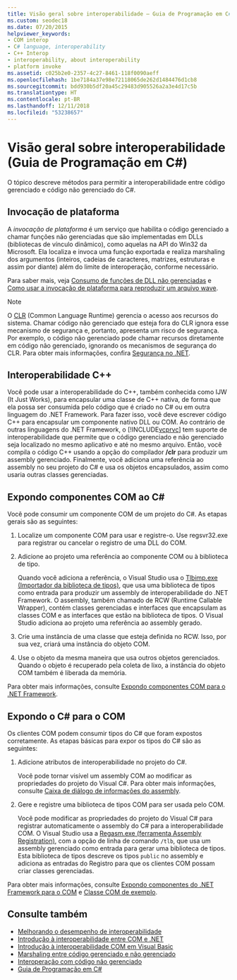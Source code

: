 ```yaml
---
title: Visão geral sobre interoperabilidade – Guia de Programação em C#
ms.custom: seodec18
ms.date: 07/20/2015
helpviewer_keywords:
- COM interop
- C# language, interoperability
- C++ Interop
- interoperability, about interoperability
- platform invoke
ms.assetid: c025b2e0-2357-4c27-8461-118f0090aeff
ms.openlocfilehash: 1be7184a37e98e72118065de262d1484476d1cb8
ms.sourcegitcommit: bdd930b5df20a45c29483d905526a2a3e4d17c5b
ms.translationtype: HT
ms.contentlocale: pt-BR
ms.lasthandoff: 12/11/2018
ms.locfileid: "53238657"
---
```

# <a name="interoperability-overview-c-programming-guide"></a>Visão geral sobre interoperabilidade (Guia de Programação em C#)
O tópico descreve métodos para permitir a interoperabilidade entre código gerenciado e código não gerenciado do C#.  
  
## <a name="platform-invoke"></a>Invocação de plataforma  
 A *invocação de plataforma* é um serviço que habilita o código gerenciado a chamar funções não gerenciadas que são implementadas em DLLs (bibliotecas de vínculo dinâmico), como aquelas na API do Win32 da Microsoft. Ela localiza e invoca uma função exportada e realiza marshaling dos argumentos (inteiros, cadeias de caracteres, matrizes, estruturas e assim por diante) além do limite de interoperação, conforme necessário.  
  
 Para saber mais, veja [Consumo de funções de DLL não gerenciadas](../../../framework/interop/consuming-unmanaged-dll-functions.md) e [Como usar a invocação de plataforma para reproduzir um arquivo wave](../../../csharp/programming-guide/interop/how-to-use-platform-invoke-to-play-a-wave-file.md).  
  
> [!NOTE]
>  O [CLR](../../../standard/clr.md) (Common Language Runtime) gerencia o acesso aos recursos do sistema. Chamar código não gerenciado que esteja fora do CLR ignora esse mecanismo de segurança e, portanto, apresenta um risco de segurança. Por exemplo, o código não gerenciado pode chamar recursos diretamente em código não gerenciado, ignorando os mecanismos de segurança do CLR. Para obter mais informações, confira [Segurança no .NET](../../../standard/security/index.md).  
  
## <a name="c-interop"></a>Interoperabilidade C++  
 Você pode usar a interoperabilidade do C++, também conhecida como IJW (It Just Works), para encapsular uma classe de C++ nativa, de forma que ela possa ser consumida pelo código que é criado no C# ou em outra linguagem do .NET Framework. Para fazer isso, você deve escrever código C++ para encapsular um componente nativo DLL ou COM. Ao contrário de outras linguagens do .NET Framework, o [!INCLUDE[vcprvc](~/includes/vcprvc-md.md)] tem suporte de interoperabilidade que permite que o código gerenciado e não gerenciado seja localizado no mesmo aplicativo e até no mesmo arquivo. Então, você compila o código C++ usando a opção do compilador **/clr** para produzir um assembly gerenciado. Finalmente, você adiciona uma referência ao assembly no seu projeto do C# e usa os objetos encapsulados, assim como usaria outras classes gerenciadas.  
  
## <a name="exposing-com-components-to-c"></a>Expondo componentes COM ao C#  
 Você pode consumir um componente COM de um projeto do C#. As etapas gerais são as seguintes:  
  
1.  Localize um componente COM para usar e registre-o. Use regsvr32.exe para registrar ou cancelar o registro de uma DLL do COM.  
  
2.  Adicione ao projeto uma referência ao componente COM ou à biblioteca de tipo.  
  
     Quando você adiciona a referência, o Visual Studio usa o [Tlbimp.exe (Importador da biblioteca de tipos)](../../../../docs/framework/tools/tlbimp-exe-type-library-importer.md), que usa uma biblioteca de tipos como entrada para produzir um assembly de interoperabilidade do .NET Framework. O assembly, também chamado de RCW (Runtime Callable Wrapper), contém classes gerenciadas e interfaces que encapsulam as classes COM e as interfaces que estão na biblioteca de tipos. O Visual Studio adiciona ao projeto uma referência ao assembly gerado.  
  
3.  Crie uma instância de uma classe que esteja definida no RCW. Isso, por sua vez, criará uma instância do objeto COM.  
  
4.  Use o objeto da mesma maneira que usa outros objetos gerenciados. Quando o objeto é recuperado pela coleta de lixo, a instância do objeto COM também é liberada da memória.  
  
 Para obter mais informações, consulte [Expondo componentes COM para o .NET Framework](../../../../docs/framework/interop/exposing-com-components.md).  
  
## <a name="exposing-c-to-com"></a>Expondo o C# para o COM  
 Os clientes COM podem consumir tipos do C# que foram expostos corretamente. As etapas básicas para expor os tipos do C# são as seguintes:  
  
1.  Adicione atributos de interoperabilidade no projeto do C#.  
  
     Você pode tornar visível um assembly COM ao modificar as propriedades do projeto do Visual C#. Para obter mais informações, consulte [Caixa de diálogo de informações do assembly](/visualstudio/ide/reference/assembly-information-dialog-box).  
  
2.  Gere e registre uma biblioteca de tipos COM para ser usada pelo COM.  
  
     Você pode modificar as propriedades do projeto do Visual C# para registrar automaticamente o assembly do C# para a interoperabilidade COM. O Visual Studio usa a [Regasm.exe (ferramenta Assembly Registration)](../../../../docs/framework/tools/regasm-exe-assembly-registration-tool.md), com a opção de linha de comando `/tlb`, que usa um assembly gerenciado como entrada para gerar uma biblioteca de tipos. Esta biblioteca de tipos descreve os tipos `public` no assembly e adiciona as entradas do Registro para que os clientes COM possam criar classes gerenciadas.  
  
 Para obter mais informações, consulte [Expondo componentes do .NET Framework para o COM](../../../../docs/framework/interop/exposing-dotnet-components-to-com.md) e [Classe COM de exemplo](../../../csharp/programming-guide/interop/example-com-class.md).  
  
## <a name="see-also"></a>Consulte também

- [Melhorando o desempenho de interoperabilidade](https://docs.microsoft.com/previous-versions/msp-n-p/ff647812%28v=pandp.10%29)  
- [Introdução à interoperabilidade entre COM e .NET](/office/client-developer/outlook/pia/introduction-to-interoperability-between-com-and-net)  
- [Introdução à interoperabilidade COM em Visual Basic](../../../../docs/visual-basic/programming-guide/com-interop/introduction-to-com-interop.md)  
- [Marshaling entre código gerenciado e não gerenciado](../../../../docs/framework/interop/interop-marshaling.md)  
- [Interoperação com código não gerenciado](../../../../docs/framework/interop/index.md)  
- [Guia de Programação em C#](../../../csharp/programming-guide/index.md)
